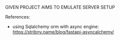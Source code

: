 GIVEN PROJECT AIMS TO EMULATE SERVER SETUP

References:
- using Sqlalchemy orm with async engine:
https://stribny.name/blog/fastapi-asyncalchemy/